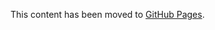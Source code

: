 This content has been moved to [GitHub Pages](https://microsoft.github.io/vs-threading/analyzers/VSTHRD003.html).
